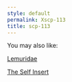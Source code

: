 ```yaml
---
style: default
permalink: Xscp-113
title: scp-113
---
```

You may also like:

[Lemuridae](http://scp-wiki.net/lemuridae)

[The Self Insert](http://scp-wiki.net/theselfinsert)
